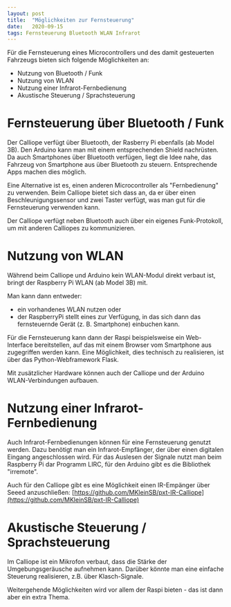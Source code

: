 ```yaml
---
layout: post
title:  "Möglichkeiten zur Fernsteuerung"
date:   2020-09-15 
tags: Fernsteuerung Bluetooth WLAN Infrarot 
---
```


Für die Fernsteuerung eines Microcontrollers und des damit gesteuerten Fahrzeugs bieten sich folgende Möglichkeiten an:
* Nutzung von Bluetooth / Funk
* Nutzung von WLAN
* Nutzung einer Infrarot-Fernbedienung
* Akustische Steuerung / Sprachsteuerung

# Fernsteuerung über Bluetooth / Funk

Der Calliope verfügt über Bluetooth, der Rasberry Pi ebenfalls (ab Model 3B). Den Arduino kann man mit einem entsprechenden Shield nachrüsten. Da auch Smartphones über Bluetooth verfügen, liegt die Idee nahe, das Fahrzeug von Smartphone aus über Bluetooth zu steuern. Entsprechende Apps machen dies möglich.

Eine Alternative ist es, einen anderen Microcontroller als "Fernbedienung" zu verwenden. Beim Calliope bietet sich dass an, da er über einen Beschleunigungssensor und zwei Taster verfügt, was man gut für die Fernsteuerung verwenden kann.

Der Calliope verfügt neben Bluetooth auch über ein eigenes Funk-Protokoll, um mit anderen Calliopes zu kommunizieren.

# Nutzung von WLAN

Während beim Calliope und Arduino kein WLAN-Modul direkt verbaut ist, bringt der Raspberry Pi WLAN (ab Model 3B) mit.

Man kann dann entweder:
* ein vorhandenes WLAN nutzen oder 
* der RaspberryPi stellt eines zur Verfügung, in das sich dann das fernsteuernde Gerät (z. B. Smartphone) einbuchen kann.

Für die Fernsteuerung kann dann der Raspi beispielsweise ein Web-Interface bereitstellen, auf das mit einem Browser vom Smartphone aus zugegriffen werden kann. Eine Möglichkeit, dies technisch zu realisieren, ist über das Python-Webframework Flask.

Mit zusätzlicher Hardware können auch der Calliope und der Arduino WLAN-Verbindungen aufbauen.

# Nutzung einer Infrarot-Fernbedienung

Auch Infrarot-Fernbedienungen können für eine Fernsteuerung genutzt werden. Dazu benötigt man ein Infrarot-Empfänger, der über einen digitalen Eingang angeschlossen wird. Für das Auslesen der Signale nutzt man beim Raspberry Pi dar Programm LIRC, für den Arduino gibt es die Bibliothek "irremote".

Auch für den Calliope gibt es eine Möglichkeit einen IR-Empänger über Seeed anzuschließen: [https://github.com/MKleinSB/pxt-IR-Calliope](https://github.com/MKleinSB/pxt-IR-Calliope)

# Akustische Steuerung / Sprachsteuerung

Im Calliope ist ein Mikrofon verbaut, dass die Stärke der Umgebungsgeräusche aufnehmen kann. Darüber könnte man eine einfache Steuerung realisieren, z.B. über Klasch-Signale.

Weitergehende Möglichkeiten wird vor allem der Raspi bieten - das ist dann aber ein extra Thema.








